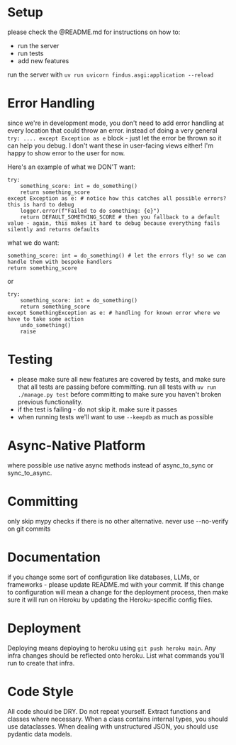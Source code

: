 # Setup

please check the @README.md for instructions on how to:
* run the server
* run tests
* add new features

run the server with `uv run uvicorn findus.asgi:application --reload`

# Error Handling

since we're in development mode, you don't need to add error handling at every location that could throw an error. instead of doing a very general `try: .... except Exception as e` block - just let the error be thrown so it can help you debug. I don't want these in
user-facing views either! I'm happy to show error to the user for now.

Here's an example of what we DON'T want:
```
try:
    something_score: int = do_something()
    return something_score
except Exception as e: # notice how this catches all possible errors? this is hard to debug
    logger.error(f"Failed to do something: {e}")
    return DEFAULT_SOMETHING_SCORE # then you fallback to a default value - again, this makes it hard to debug because everything fails silently and returns defaults
```

what we do want:
```
something_score: int = do_something() # let the errors fly! so we can handle them with bespoke handlers
return something_score
```
or
```
try:
    something_score: int = do_something()
    return something_score
except SomethingException as e: # handling for known error where we have to take some action
    undo_something()
    raise
```

# Testing

* please make sure all new features are covered by tests, and make sure that all tests are passing before committing. run all tests with `uv run ./manage.py test` before committing to make sure you haven't broken previous functionality.
* if the test is failing - do not skip it. make sure it passes
* when running tests we'll want to use `--keepdb` as much as possible

# Async-Native Platform

where possible use native async methods instead of async_to_sync or sync_to_async.

# Committing

only skip mypy checks if there is no other alternative.
never use --no-verify on git commits

# Documentation

if you change some sort of configuration like databases, LLMs, or frameworks - please update README.md with your commit. If this change to configuration will mean a change for the deployment process, then make sure it will run on Heroku by updating the Heroku-specific config files.

# Deployment

Deploying means deploying to heroku using `git push heroku main`. Any infra changes should be reflected onto heroku. List what commands you'll run to create that infra.

# Code Style

All code should be DRY. Do not repeat yourself. Extract functions and classes where necessary. When a class contains internal types, you should use dataclasses. When dealing with unstructured JSON, you should use pydantic data models.
